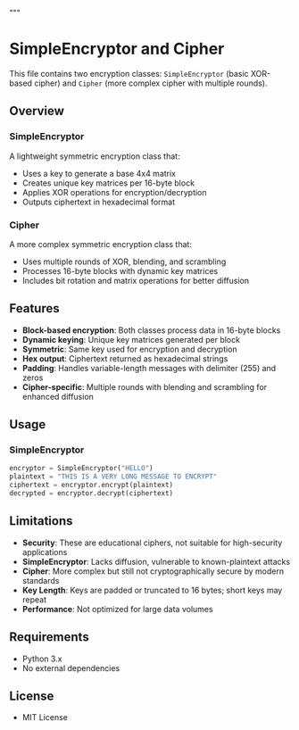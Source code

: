 """
# SimpleEncryptor and Cipher

This file contains two encryption classes: `SimpleEncryptor` (basic XOR-based cipher) and `Cipher` (more complex cipher with multiple rounds).

## Overview

### SimpleEncryptor
A lightweight symmetric encryption class that:
- Uses a key to generate a base 4x4 matrix
- Creates unique key matrices per 16-byte block
- Applies XOR operations for encryption/decryption
- Outputs ciphertext in hexadecimal format

### Cipher
A more complex symmetric encryption class that:
- Uses multiple rounds of XOR, blending, and scrambling
- Processes 16-byte blocks with dynamic key matrices
- Includes bit rotation and matrix operations for better diffusion

## Features
- **Block-based encryption**: Both classes process data in 16-byte blocks
- **Dynamic keying**: Unique key matrices generated per block
- **Symmetric**: Same key used for encryption and decryption
- **Hex output**: Ciphertext returned as hexadecimal strings
- **Padding**: Handles variable-length messages with delimiter (255) and zeros
- **Cipher-specific**: Multiple rounds with blending and scrambling for enhanced diffusion

## Usage

### SimpleEncryptor
```python
encryptor = SimpleEncryptor("HELLO")
plaintext = "THIS IS A VERY LONG MESSAGE TO ENCRYPT"
ciphertext = encryptor.encrypt(plaintext)
decrypted = encryptor.decrypt(ciphertext)
```
## Limitations

- **Security**: These are educational ciphers, not suitable for high-security applications
- **SimpleEncryptor**: Lacks diffusion, vulnerable to known-plaintext attacks
- **Cipher**: More complex but still not cryptographically secure by modern standards
- **Key Length**: Keys are padded or truncated to 16 bytes; short keys may repeat
- **Performance**: Not optimized for large data volumes

## Requirements

- Python 3.x
- No external dependencies

## License

- MIT License
